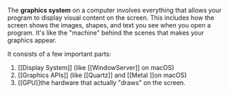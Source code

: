 The **graphics system** on a computer involves everything that allows your program to display visual content on the screen. This includes how the screen shows the images, shapes, and text you see when you open a program. It's like the "machine" behind the scenes that makes your graphics appear.

It consists of a few important parts:

1. [[Display System]] (like [[WindowServer]] on macOS)
2. [[Graphics APIs]] (like [[Quartz]] and [[Metal ]]on macOS)
3. [[GPU]]the hardware that actually "draws" on the screen.